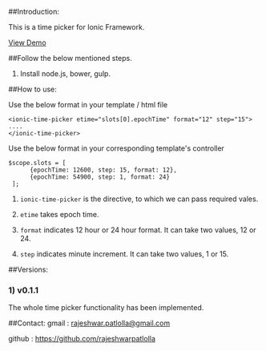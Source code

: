 ##Introduction:

This is a time picker for Ionic Framework.

[View Demo](http://rajeshwarpatlolla.github.io/TimePickerForIonicFramework/demo/ "Demo") 


##Follow the below mentioned steps.

1) Install node.js, bower, gulp.

##How to use:

Use the below format in your template / html file

    <ionic-time-picker etime="slots[0].epochTime" format="12" step="15">    
    ....
    </ionic-time-picker>

Use the below format in your corresponding template's controller

    $scope.slots = [
          {epochTime: 12600, step: 15, format: 12},
          {epochTime: 54900, step: 1, format: 24}
     ];

1) `ionic-time-picker` is the directive, to which we can pass required vales.

2) `etime` takes epoch time.
	
3) `format` indicates 12 hour or 24 hour format. It can take two values, 12 or 24.

4) `step` indicates minute increment. It can take two values, 1 or 15.

##Versions:

### 1) v0.1.1
The whole time picker functionality has been implemented.

##Contact:
gmail : rajeshwar.patlolla@gmail.com

github : https://github.com/rajeshwarpatlolla